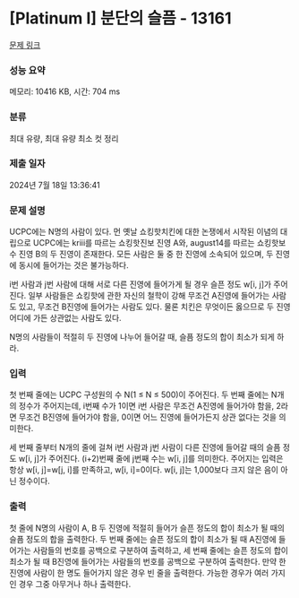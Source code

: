 # [Platinum I] 분단의 슬픔 - 13161 

[문제 링크](https://www.acmicpc.net/problem/13161) 

### 성능 요약

메모리: 10416 KB, 시간: 704 ms

### 분류

최대 유량, 최대 유량 최소 컷 정리

### 제출 일자

2024년 7월 18일 13:36:41

### 문제 설명

<p>UCPC에는 N명의 사람이 있다. 먼 옛날 쇼킹핫치킨에 대한 논쟁에서 시작된 이념의 대립으로 UCPC에는 kriii를 따르는 쇼킹핫진보 진영 A와, august14를 따르는 쇼킹핫보수 진영 B의 두 진영이 존재한다. 모든 사람은 둘 중 한 진영에 소속되어 있으며, 두 진영에 동시에 들어가는 것은 불가능하다.</p>

<p>i번 사람과 j번 사람에 대해 서로 다른 진영에 들어가게 될 경우 슬픈 정도 w[i, j]가 주어진다. 일부 사람들은 쇼킹핫에 관한 자신의 철학이 강해 무조건 A진영에 들어가는 사람도 있고, 무조건 B진영에 들어가는 사람도 있다. 물론 치킨은 무엇이든 옳으므로 두 진영 어디에 가든 상관없는 사람도 있다.</p>

<p>N명의 사람들이 적절히 두 진영에 나누어 들어갈 때, 슬픔 정도의 합이 최소가 되게 하라.</p>

### 입력 

 <p>첫 번째 줄에는 UCPC 구성원의 수 N(1 ≤ N ≤ 500)이 주어진다. 두 번째 줄에는 N개의 정수가 주어지는데, i번째 수가 1이면 i번 사람은 무조건 A진영에 들어가야 함을, 2라면 무조건 B진영에 들어가야 함을, 0이면 어느 진영에 들어가든지 상관 없다는 것을 의미한다.</p>

<p>세 번째 줄부터 N개의 줄에 걸쳐 i번 사람과 j번 사람이 다른 진영에 들어갈 때의 슬픔 정도 w[i, j]가 주어진다. (i+2)번째 줄에 j번째 수는 w[i, j]를 의미한다. 주어지는 입력은 항상 w[i, j]=w[j, i]를 만족하고, w[i, i]=0이다. w[i, j]는 1,000보다 크지 않은 음이 아닌 정수이다.</p>

### 출력 

 <p>첫 줄에 N명의 사람이 A, B 두 진영에 적절히 들어가 슬픈 정도의 합이 최소가 될 때의 슬픔 정도의 합을 출력한다. 두 번째 줄에는 슬픈 정도의 합이 최소가 될 때 A진영에 들어가는 사람들의 번호를 공백으로 구분하여 출력하고, 세 번째 줄에는 슬픈 정도의 합이 최소가 될 때 B진영에 들어가는 사람들의 번호를 공백으로 구분하여 출력한다. 만약 한 진영에 사람이 한 명도 들어가지 않은 경우 빈 줄을 출력한다. 가능한 경우가 여러 가지인 경우 그중 아무거나 하나 출력한다.</p>

